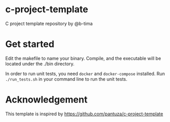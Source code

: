 # c-project-template

C project template repository by @b-tima

# Get started

Edit the makefile to name your binary. Compile, and the executable will be located under the ./bin directory.

In order to run unit tests, you need ```docker``` and ```docker-compose``` installed. Run ```./run_tests.sh``` in your command line to run the unit tests.

# Acknowledgement

This template is inspired by https://github.com/pantuza/c-project-template
